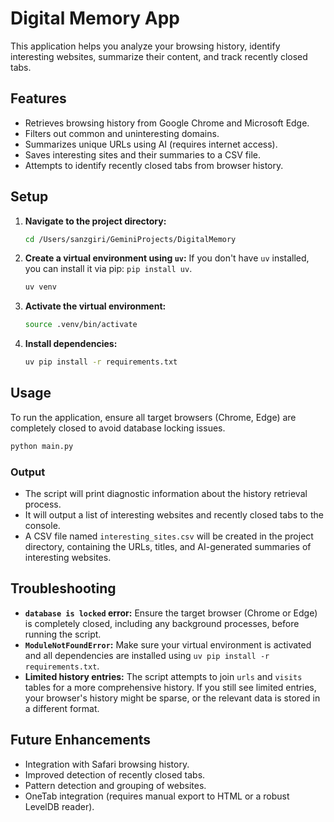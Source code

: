 # Digital Memory App

This application helps you analyze your browsing history, identify interesting websites, summarize their content, and track recently closed tabs.

## Features

- Retrieves browsing history from Google Chrome and Microsoft Edge.
- Filters out common and uninteresting domains.
- Summarizes unique URLs using AI (requires internet access).
- Saves interesting sites and their summaries to a CSV file.
- Attempts to identify recently closed tabs from browser history.

## Setup

1.  **Navigate to the project directory:**
    ```bash
    cd /Users/sanzgiri/GeminiProjects/DigitalMemory
    ```

2.  **Create a virtual environment using `uv`:**
    If you don't have `uv` installed, you can install it via pip: `pip install uv`.
    ```bash
    uv venv
    ```

3.  **Activate the virtual environment:**
    ```bash
    source .venv/bin/activate
    ```

4.  **Install dependencies:**
    ```bash
    uv pip install -r requirements.txt
    ```

## Usage

To run the application, ensure all target browsers (Chrome, Edge) are completely closed to avoid database locking issues.

```bash
python main.py
```

### Output

- The script will print diagnostic information about the history retrieval process.
- It will output a list of interesting websites and recently closed tabs to the console.
- A CSV file named `interesting_sites.csv` will be created in the project directory, containing the URLs, titles, and AI-generated summaries of interesting websites.

## Troubleshooting

- **`database is locked` error:** Ensure the target browser (Chrome or Edge) is completely closed, including any background processes, before running the script.
- **`ModuleNotFoundError`:** Make sure your virtual environment is activated and all dependencies are installed using `uv pip install -r requirements.txt`.
- **Limited history entries:** The script attempts to join `urls` and `visits` tables for a more comprehensive history. If you still see limited entries, your browser's history might be sparse, or the relevant data is stored in a different format.

## Future Enhancements

- Integration with Safari browsing history.
- Improved detection of recently closed tabs.
- Pattern detection and grouping of websites.
- OneTab integration (requires manual export to HTML or a robust LevelDB reader).
